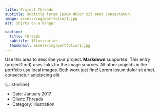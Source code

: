 ```yaml
---
title: Project Threads
subtitle: subtitle lorem ipsum dolor sit amet consectetur.
image: assets/img/portfolio/1.jpg
alt: Shirts on a hanger

caption:
  title: Threads
  subtitle: Illustration
  thumbnail: assets/img/portfolio/1.jpg
---
```


Use this area to describe your project. **Markdown** supported. This entry (project1.md) uses links for the image sources. All other projects in the portfolio use local images. Both work just fine! Lorem ipsum dolor sit amet, consectetur adipisicing elit.

{:.list-inline}

- Date: January 2017
- Client: Threads
- Category: Illustration
